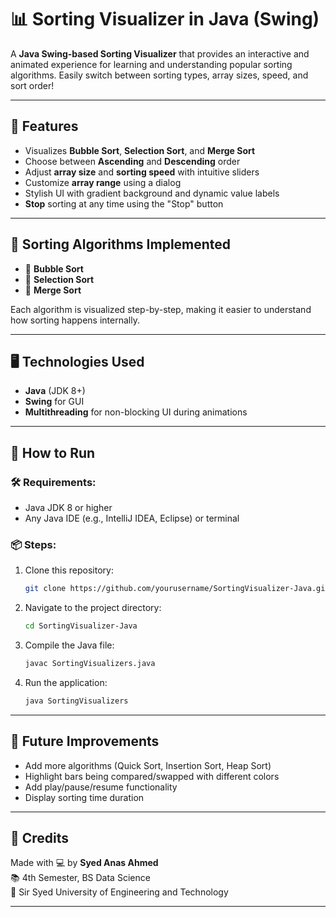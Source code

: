 # 📊 Sorting Visualizer in Java (Swing)

A **Java Swing-based Sorting Visualizer** that provides an interactive and animated experience for learning and understanding popular sorting algorithms. Easily switch between sorting types, array sizes, speed, and sort order!


---

## 🔧 Features

- Visualizes **Bubble Sort**, **Selection Sort**, and **Merge Sort**
- Choose between **Ascending** and **Descending** order
- Adjust **array size** and **sorting speed** with intuitive sliders
- Customize **array range** using a dialog
- Stylish UI with gradient background and dynamic value labels
- **Stop** sorting at any time using the "Stop" button

---

## 🧠 Sorting Algorithms Implemented

- 🔁 **Bubble Sort**  
- 📌 **Selection Sort**  
- 🔀 **Merge Sort**

Each algorithm is visualized step-by-step, making it easier to understand how sorting happens internally.

---

## 🖥️ Technologies Used

- **Java** (JDK 8+)
- **Swing** for GUI
- **Multithreading** for non-blocking UI during animations

---

## 🚀 How to Run

### 🛠️ Requirements:
- Java JDK 8 or higher
- Any Java IDE (e.g., IntelliJ IDEA, Eclipse) or terminal

### 📦 Steps:
1. Clone this repository:
   ```bash
   git clone https://github.com/yourusername/SortingVisualizer-Java.git
   ```
2. Navigate to the project directory:
   ```bash
   cd SortingVisualizer-Java
   ```
3. Compile the Java file:
   ```bash
   javac SortingVisualizers.java
   ```
4. Run the application:
   ```bash
   java SortingVisualizers
   ```

---

## 📌 Future Improvements

- Add more algorithms (Quick Sort, Insertion Sort, Heap Sort)
- Highlight bars being compared/swapped with different colors
- Add play/pause/resume functionality
- Display sorting time duration

---

## 🙌 Credits

Made with 💻 by **Syed Anas Ahmed**  
📚 4th Semester, BS Data Science  
🏫 Sir Syed University of Engineering and Technology

---
